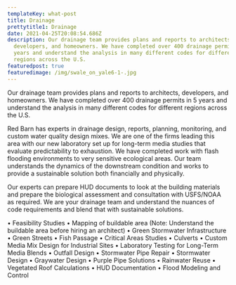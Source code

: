 ```yaml
---
templateKey: what-post
title: Drainage
prettytitle1: Drainage
date: 2021-04-25T20:08:54.686Z
description: Our drainage team provides plans and reports to architects,
  developers, and homeowners. We have completed over 400 drainage permits in 5
  years and understand the analysis in many different codes for different
  regions across the U.S.
featuredpost: true
featuredimage: /img/swale_on_yale6-1-.jpg
---
```

Our drainage team provides plans and reports to architects, developers, and homeowners. We have completed over 400 drainage permits in 5 years and understand the analysis in many different codes for different regions across the U.S.

Red Barn has experts in drainage design, reports, planning, monitoring, and custom water quality design mixes.  We are one of the firms leading this area with our new laboratory set up for long-term media studies that evaluate predictability to exhaustion.  We have completed work with flash flooding environments to very sensitive ecological areas.  Our team understands the dynamics of the downstream condition and works to provide a sustainable solution both financially and physically. 

Our experts can prepare HUD documents to look at the building materials and prepare the biological assessment and consultation with USFS/NOAA as required.  We are your drainage team and understand the nuances of code requirements and blend that with sustainable solutions. 

•	Feasibility Studies
•	Mapping of buildable area (Note: Understand the buildable area before hiring an architect)
•	Green Stormwater Infrastructure 
•	Green Streets
•	Fish Passage 
•	Critical Areas Studies
•	Culverts
•	Custom Media Mix Design for Industrial Sites
•	Laboratory Testing for Long-Term Media Blends
•	Outfall Design
•	Stormwater Pipe Repair
•	Stormwater Design
•	Graywater Design
•	Purple Pipe Solutions
•	Rainwater Reuse
•	Vegetated Roof Calculations
•	HUD Documentation
•	Flood Modeling and Control